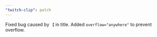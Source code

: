 ```yaml
---
"twitch-clip": patch
---
```


Fixed bug caused by `【` in title. Added `overflow="anywhere"` to prevent overflow.
